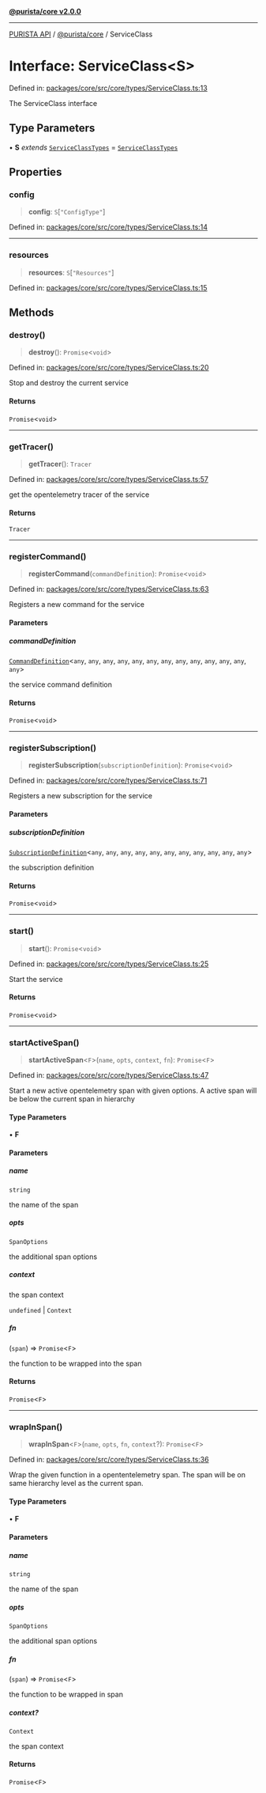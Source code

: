 [**@purista/core v2.0.0**](../README.md)

***

[PURISTA API](../../../packages.md) / [@purista/core](../README.md) / ServiceClass

# Interface: ServiceClass\<S\>

Defined in: [packages/core/src/core/types/ServiceClass.ts:13](https://github.com/puristajs/purista/blob/master/packages/core/src/core/types/ServiceClass.ts#L13)

The ServiceClass interface

## Type Parameters

• **S** *extends* [`ServiceClassTypes`](../type-aliases/ServiceClassTypes.md) = [`ServiceClassTypes`](../type-aliases/ServiceClassTypes.md)

## Properties

### config

> **config**: `S`\[`"ConfigType"`\]

Defined in: [packages/core/src/core/types/ServiceClass.ts:14](https://github.com/puristajs/purista/blob/master/packages/core/src/core/types/ServiceClass.ts#L14)

***

### resources

> **resources**: `S`\[`"Resources"`\]

Defined in: [packages/core/src/core/types/ServiceClass.ts:15](https://github.com/puristajs/purista/blob/master/packages/core/src/core/types/ServiceClass.ts#L15)

## Methods

### destroy()

> **destroy**(): `Promise`\<`void`\>

Defined in: [packages/core/src/core/types/ServiceClass.ts:20](https://github.com/puristajs/purista/blob/master/packages/core/src/core/types/ServiceClass.ts#L20)

Stop and destroy the current service

#### Returns

`Promise`\<`void`\>

***

### getTracer()

> **getTracer**(): `Tracer`

Defined in: [packages/core/src/core/types/ServiceClass.ts:57](https://github.com/puristajs/purista/blob/master/packages/core/src/core/types/ServiceClass.ts#L57)

get the opentelemetry tracer of the service

#### Returns

`Tracer`

***

### registerCommand()

> **registerCommand**(`commandDefinition`): `Promise`\<`void`\>

Defined in: [packages/core/src/core/types/ServiceClass.ts:63](https://github.com/puristajs/purista/blob/master/packages/core/src/core/types/ServiceClass.ts#L63)

Registers a new command for the service

#### Parameters

##### commandDefinition

[`CommandDefinition`](../type-aliases/CommandDefinition.md)\<`any`, `any`, `any`, `any`, `any`, `any`, `any`, `any`, `any`, `any`, `any`, `any`, `any`\>

the service command definition

#### Returns

`Promise`\<`void`\>

***

### registerSubscription()

> **registerSubscription**(`subscriptionDefinition`): `Promise`\<`void`\>

Defined in: [packages/core/src/core/types/ServiceClass.ts:71](https://github.com/puristajs/purista/blob/master/packages/core/src/core/types/ServiceClass.ts#L71)

Registers a new subscription for the service

#### Parameters

##### subscriptionDefinition

[`SubscriptionDefinition`](../type-aliases/SubscriptionDefinition.md)\<`any`, `any`, `any`, `any`, `any`, `any`, `any`, `any`, `any`, `any`, `any`\>

the subscription definition

#### Returns

`Promise`\<`void`\>

***

### start()

> **start**(): `Promise`\<`void`\>

Defined in: [packages/core/src/core/types/ServiceClass.ts:25](https://github.com/puristajs/purista/blob/master/packages/core/src/core/types/ServiceClass.ts#L25)

Start the service

#### Returns

`Promise`\<`void`\>

***

### startActiveSpan()

> **startActiveSpan**\<`F`\>(`name`, `opts`, `context`, `fn`): `Promise`\<`F`\>

Defined in: [packages/core/src/core/types/ServiceClass.ts:47](https://github.com/puristajs/purista/blob/master/packages/core/src/core/types/ServiceClass.ts#L47)

Start a new active opentelemetry span with given options.
A active span will be below the current span in hierarchy

#### Type Parameters

• **F**

#### Parameters

##### name

`string`

the name of the span

##### opts

`SpanOptions`

the additional span options

##### context

the span context

`undefined` | `Context`

##### fn

(`span`) => `Promise`\<`F`\>

the function to be wrapped into the span

#### Returns

`Promise`\<`F`\>

***

### wrapInSpan()

> **wrapInSpan**\<`F`\>(`name`, `opts`, `fn`, `context`?): `Promise`\<`F`\>

Defined in: [packages/core/src/core/types/ServiceClass.ts:36](https://github.com/puristajs/purista/blob/master/packages/core/src/core/types/ServiceClass.ts#L36)

Wrap the given function in a opententelemetry span.
The span will be on same hierarchy level as the current span.

#### Type Parameters

• **F**

#### Parameters

##### name

`string`

the name of the span

##### opts

`SpanOptions`

the additional span options

##### fn

(`span`) => `Promise`\<`F`\>

the function to be wrapped in span

##### context?

`Context`

the span context

#### Returns

`Promise`\<`F`\>
